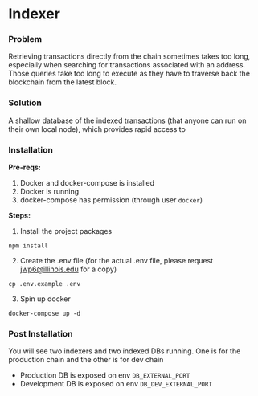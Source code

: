 # Indexer

### Problem
Retrieving transactions directly from the chain sometimes takes too long, 
especially when searching for transactions associated with an address. Those queries take
too long to execute as they have to traverse back the blockchain from the latest block.

### Solution
A shallow database of the indexed transactions (that anyone can run on their own local node),
which provides rapid access to

### Installation

**Pre-reqs:**
1. Docker and docker-compose is installed
2. Docker is running
3. docker-compose has permission (through user `docker`)

**Steps:**
1. Install the project packages
```shell
npm install
```

2. Create the .env file (for the actual .env file, please request jwp6@illinois.edu for a copy)
```shell
cp .env.example .env
```

3. Spin up docker
```shell
docker-compose up -d
```

### Post Installation

You will see two indexers and two indexed DBs running. One is for the production chain and the other is for dev chain
- Production DB is exposed on env `DB_EXTERNAL_PORT`
- Development DB is exposed on env `DB_DEV_EXTERNAL_PORT`
